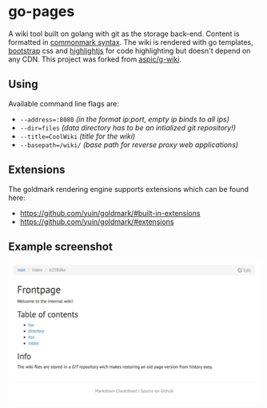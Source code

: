 # go-pages

A wiki tool built on golang with git as the storage back-end. Content is formatted in [commonmark syntax](https://spec.commonmark.org/0.30/). The wiki is rendered with go templates, [bootstrap](http://getbootstrap.com) css and [highlightjs](https://highlightjs.org) for code highlighting but doesn't depend on any CDN. This project was forked from [aspic/g-wiki](https://github.com/aspic/g-wiki).

## Using

Available command line flags are:

* `--address=:8080` *(in the format ip:port, empty ip binds to all ips)*
* `--dir=files` *(data directory has to be an intialized git repository!)*
* `--title=CoolWiki` *(title for the wiki)*
* `--basepath=/wiki/` *(base path for reverse proxy web applications)*

## Extensions

The goldmark rendering engine supports extensions which can be found here:

* https://github.com/yuin/goldmark/#built-in-extensions
* https://github.com/yuin/goldmark/#extensions

## Example screenshot

![Screenshot](static/screenshots/screenshot1.jpg)
